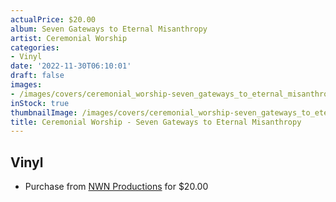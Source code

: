 ```yaml
---
actualPrice: $20.00
album: Seven Gateways to Eternal Misanthropy
artist: Ceremonial Worship
categories:
- Vinyl
date: '2022-11-30T06:10:01'
draft: false
images:
- /images/covers/ceremonial_worship-seven_gateways_to_eternal_misanthropy.jpg
inStock: true
thumbnailImage: /images/covers/ceremonial_worship-seven_gateways_to_eternal_misanthropy-thumb.jpg
title: Ceremonial Worship - Seven Gateways to Eternal Misanthropy
---
```


## Vinyl
* Purchase from [NWN Productions](http://shop.nwnprod.com/index.php?route=product/product&path=75&product_id=29103&sort=pd.name&order=ASC) for $20.00
